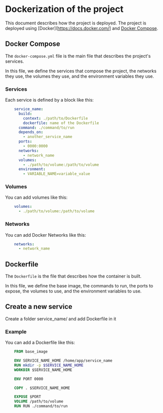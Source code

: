 # Dockerization of the project #

This document describes how the project is deployed.
The project is deployed using [Docker](https://docs.docker.com/] and [Docker Compose](https://docs.docker.com/compose/).

## Docker Compose ##

The `docker-compose.yml` file is the main file that describes the project's services.

In this file, we define the services that compose the project, the networks they use, the volumes they use, and the environment variables they use.

### Services ###

Each service is defined by a block like this:
````yaml
    service_name:
      build:
        context: ./path/to/Dockerfile
        dockerfile: name of the Dockerfile
      command: ./command/to/run
      depends_on:
        - another_service_name
      ports:
        - 0000:0000
      networks:
        - network_name
      volumes:
        - ./path/to/volume:/path/to/volume
      environment:
        - VARIABLE_NAME=variable_value
````

### Volumes ###

You can add volumes like this:
````yaml
    volumes:
      - ./path/to/volume:/path/to/volume
````

### Networks ###

You can add Docker Networks like this:
````yaml
    networks:
      - network_name
````

## Dockerfile ##

The `Dockerfile` is the file that describes how the container is built.

In this file, we define the base image, the commands to run, the ports to expose, the volumes to use, and the environment variables to use.

## Create a new service ##

Create a folder service_name/ and add Dockerfile in it

### Example ###

You can add a Dockerfile like this:
````dockerfile
    FROM base_image

    ENV SERVICE_NAME_HOME /home/app/service_name
    RUN mkdir -p $SERVICE_NAME_HOME
    WORKDIR $SERVICE_NAME_HOME

    ENV PORT 0000

    COPY . $SERVICE_NAME_HOME

    EXPOSE $PORT
    VOLUME /path/to/volume
    RUN RUN ./command/to/run

````

